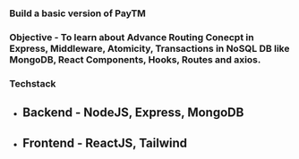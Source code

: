 
### Build a basic version of PayTM

### Objective -  To learn about Advance Routing Conecpt in Express, Middleware, Atomicity, Transactions in NoSQL DB like MongoDB, React Components, Hooks, Routes and axios.

### Techstack
- ## Backend - NodeJS, Express, MongoDB
- ## Frontend - ReactJS, Tailwind 



